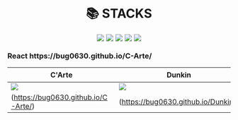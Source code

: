 <div align="center">
  <h1>📚 STACKS</h1>
  <div style="display: flex; justify-content: center; gap: 5px;">
    <img src="https://img.shields.io/badge/HTML5-E34F26?style=for-the-badge&logo=html5&logoColor=FFF"/>
    <img src="https://img.shields.io/badge/CSS3-1572B6?style=for-the-badge&logo=css3&logoColor=FFF"/>
    <img src="https://img.shields.io/badge/jquery-0769AD?style=for-the-badge&logo=jquery&logoColor=FFF"/>
    <img src="https://img.shields.io/badge/GitHub-EAEAEA?style=for-the-badge&logo=github&logoColor=000"/>
    <img src="https://img.shields.io/badge/React-61DAFB?style=for-the-badge&logo=React&logoColor=white"/>
  </div>
</div>

<h3>React https://bug0630.github.io/C-Arte/</h3>

| C'Arte  | Dunkin  | Freshway  | 자취요리사 | Dapara  |
|---|---|---|---|---|
| <img  src="https://github.com/bug0630/bug0630/assets/143781709/4ef8cb05-c83e-42f3-9b39-4d4d26c5d12a"> | <img  src="https://github.com/bug0630/bug0630/assets/143781709/c60be26d-ece0-41b1-9152-caea05d8ee10"> | <img  src="https://github.com/bug0630/bug0630/assets/143781709/b34f52e4-709d-4150-925d-f27325d0a785"> | <img  src="https://github.com/bug0630/bug0630/assets/143781709/5e298f2d-c92c-4c07-a3ca-356f462ecfba"> | <img src="https://github.com/bug0630/bug0630/assets/143781709/86f49146-fb85-44c4-b589-c1a608ade160"> |
| (https://bug0630.github.io/C-Arte/)  | (https://bug0630.github.io/Dunkin/)  | https://bug0630.github.io/Freshway/| https://bug0630.github.io/portfolio/teamD/ | 준비중 |


